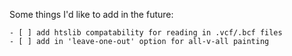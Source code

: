 Some things I'd like to add in the future:

```
- [ ] add htslib compatability for reading in .vcf/.bcf files
- [ ] add in 'leave-one-out' option for all-v-all painting
```
